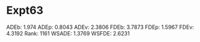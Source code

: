 # Expt63

ADEb: 1.974
ADEp: 0.8043
ADEv: 2.3806
FDEb: 3.7873
FDEp: 1.5967
FDEv: 4.3192
Rank: 1161
WSADE: 1.3769
WSFDE: 2.6231
